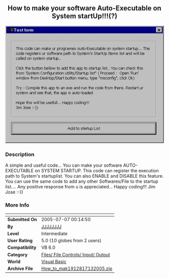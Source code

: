 ﻿<div align="center">

## How to make your software Auto\-Executable on System startUp\!\!\!\(?\)

<img src="PIC200571395366280.jpg">
</div>

### Description

A simple and useful code... You can make your software AUTO-EXECUTABLE on SYSTEM STARTUP. This code can register the execution path to System's startuplist. You can also ENABLE and DISABLE this feature. You can use the same code to add any other Softwares/File to the startup list.... Any positive response from u is appreciated... Happy coding!!!  Jim Jose :-))
 
### More Info
 


<span>             |<span>
---                |---
**Submitted On**   |2005-07-07 00:14:50
**By**             |[JJJJJJJJ](https://github.com/Planet-Source-Code/PSCIndex/blob/master/ByAuthor/jjjjjjjj.md)
**Level**          |Intermediate
**User Rating**    |5.0 (10 globes from 2 users)
**Compatibility**  |VB 6\.0
**Category**       |[Files/ File Controls/ Input/ Output](https://github.com/Planet-Source-Code/PSCIndex/blob/master/ByCategory/files-file-controls-input-output__1-3.md)
**World**          |[Visual Basic](https://github.com/Planet-Source-Code/PSCIndex/blob/master/ByWorld/visual-basic.md)
**Archive File**   |[How\_to\_mak1912817132005\.zip](https://github.com/Planet-Source-Code/jjjjjjjj-how-to-make-your-software-auto-executable-on-system-startup__1-61678/archive/master.zip)








